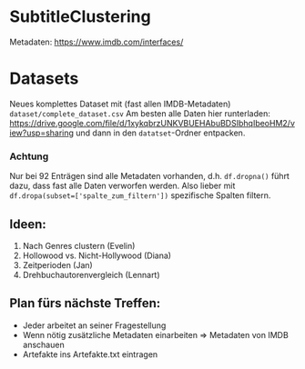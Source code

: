 # SubtitleClustering

Metadaten: https://www.imdb.com/interfaces/

# Datasets

Neues komplettes Dataset mit (fast allen IMDB-Metadaten) ```dataset/complete_dataset.csv```
Am besten alle Daten hier runterladen: https://drive.google.com/file/d/1xykqbrzUNKVBUEHAbuBDSIbhqIbeoHM2/view?usp=sharing und dann in den ```datatset```-Ordner entpacken. 

### Achtung

Nur bei 92 Enträgen sind alle Metadaten vorhanden, d.h. ```df.dropna()``` führt dazu, dass fast alle Daten verworfen werden.
Also lieber mit ```df.dropa(subset=['spalte_zum_filtern'])``` spezifische Spalten filtern.

## Ideen:

1. Nach Genres clustern (Evelin)
2. Hollowood vs. Nicht-Hollywood (Diana)
3. Zeitperioden (Jan) 
4. Drehbuchautorenvergleich (Lennart)

## Plan fürs nächste Treffen:

* Jeder arbeitet an seiner Fragestellung
* Wenn nötig zusätzliche Metadaten einarbeiten => Metadaten von IMDB anschauen 
* Artefakte ins Artefakte.txt eintragen